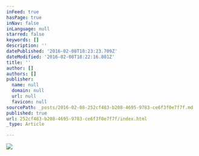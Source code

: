 ```yaml
---
inFeed: true
hasPage: true
inNav: false
inLanguage: null
starred: false
keywords: []
description: ''
datePublished: '2016-02-08T18:23:23.709Z'
dateModified: '2016-02-08T18:22:16.801Z'
title: ''
author: []
authors: []
publisher:
  name: null
  domain: null
  url: null
  favicon: null
sourcePath: _posts/2016-02-08-252cf483-b208-4695-9783-ce6f3f0e7f7f.md
published: true
url: 252cf483-b208-4695-9783-ce6f3f0e7f7f/index.html
_type: Article

---
```

![](https://the-grid-user-content.s3-us-west-2.amazonaws.com/2778de74-e2c7-400e-b10c-a4e9444c2deb.jpg)